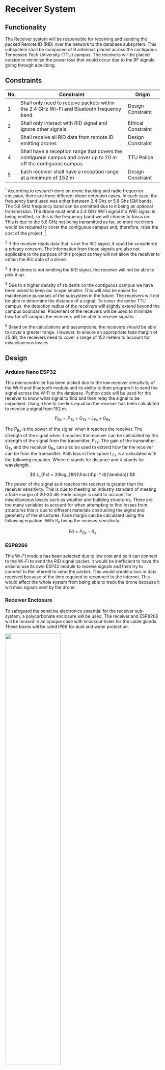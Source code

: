 # Receiver System 
## Functionality
The Receiver system will be responsible for receiving and sending the packed Remote ID (RID) over the network to the database subsystem. This subsystem shall be composed of 9 antennas placed across the contiguous Tennessee Tech University (TTU) campus. The receivers will be placed outside to minimize the power loss that would occur due to the RF signals going through a building. 
## Constraints
| No.| Constraint | Origin |
| -- | --------- |--------|
|  1 | Shall only need to receive packets within the 2.4 GHz Wi-Fi and Bluetooth frequency band | Design Constraint|
|  2 | Shall only interact with RID signal and ignore other signals | Ethical Constraint       |                          
|  3 | Shall receive all RID data from remote ID emitting drones    |  Design Constraint |   
|  4 | Shall have a reception range that covers the contiguous campus and cover up to 20 m off the contiguous campus | TTU Police |
|  5 | Each receiver shall have a reception range at a minimum of 152 m | Design Constraint|

<sup>1</sup> According to research done on drone tracking and radio frequency emission, there are three different drone detection cases. In each case, the frequency band used was either between 2.4 Ghz or 5.8 Ghz ISM bands. The 5.8 GHz frequency band can be ommitted due to it being an optional transmission. The drone must emit a 2.4 GHz WiFi signal if a WiFi signal is being emitted, so this is the frequency band we will choose to focus on. This is due to the 5.8 GHz not being transmitted as far, so more receivers would be required to cover the contiguous campus and, therefore, raise the cost of the project. [^6].   

<sup>2</sup> If the receiver reads data that is not the RID signal, it could be considered a privacy concern. The information from those signals are also not applicable to the purpose of this project as they will not allow the receiver to obtain the RID data of a drone. 

<sup>3</sup> If the drone is not emitting the RID signal, the receiver will not be able to pick it up.

<sup>4</sup> Due to a higher density of students on the contiguous campus we have been asked to keep our scope smaller. This will also be easier for maintenance purposes of the subsystem in the future. The receivers will not be able to determine the distance of a signal. To cover the entire TTU campus, the detection radius of the receivers will slightly extend beyond the campus boundaries. Placement of the receivers will be used to minimize how far off campus the receivers will be able to receive signals. 

<sup>5</sup> Based on the calculations and assumptions, the receivers should be able to cover a greater range. However, to ensure an appropriate fade margin of 25 dB, the receivers need to cover a range of 152 meters to account for miscellaneous losses.

## Design

### Arduino Nano ESP32
This microcontroller has been picked due to the low receiver sensitivity of the Wi-fi and Bluetooth module and its ability to then program it to send the signal across the W-Fi to the database. Python code will be used for the receiver to know what signal to find and then relay the signal to be unpacked. Using a line to line link equation the receiver has been calculated to receive a signal from 152 m.

$$ P_{Rx} = P_{Tx} + G_{Tx} - L_{Fs} + G_{Rx} $$ 

The P<sub>Rx</sub> is the power of the signal when it reaches the receiver. The strength of the signal when it reaches the receiver can be calculated by the strength of the signal from the transmitter, P<sub>Tx</sub>. The gain of the transmitter G<sub>Tx</sub> and the receiver G<sub>Rx</sub> can also be used to extend how far the receiver can be from the transmitter. Path loss in free space L<sub>Fs</sub> is a calculated with the following equation. Where d stands for distance and $\lambda$ stands for wavelength. 

$$ L_{Fs} = 20log_{10}(\frac{4\pi * d}{\lambda}) $$

The power of the signal as it reaches the receiver is greater than the receiver sensitivity. This is due to meeting an industry standard of meeting a fade margin of 20-30 dB. Fade margin is used to account for miscellaneous losses such as weather and building structures. There are too many variables to account for when attempting to find losses from structures this is due to different materials obstructing the signal and geometry of the structures. Fade margin can be calculated using the following equation. With R<sub>x</sub> being the reciever sensitivity. 

$$ Fd = P_{Rx} - R_{x} $$

### ESP8266
This Wi-Fi module has been selected due to low cost and so it can connect to the Wi-Fi to send the RID signal packet. It would be inefficient to have the arduino use its own ESP32 module to receive signals and then try to connect to the internet to send the packet. This would create a loss in data received because of the time required to reconnect to the internet. This would affect the whole system from being able to track the drone because it will miss signals sent by the drone. 

### Receiver Enclosure
To safeguard the sensitive electronics essential for the receiver sub-system, a polycarbonate enclosure will be used. The receiver and ESP8266 will be housed in an opaque case with knockout holes for the cable glands. These boxes will be rated IP66 for dust and water protection. 

<img src="/Documentation/Images/Receiver/Schematics/SK-12-03.png" width="60%" height="60%">

## Schematic

### Circuit
The circuit will be soldered onto a perforated (perf) board utilizing the following connections. 
<img src="/Documentation/Images/Receiver/Schematics/Receiver.png" width="60%" height="60%">

## Analysis

### Receivers
The Arduino Nano ESP32 utilizes a NORA-W106-10B Wi-Fi and Bluetooth module with a receiver sensitivy of -97 dBm and -98 dBm respectively. The antenna gain for the system is 3 dBi on average. The dBi value has been assumed based on standard specifications, reflecting common values in the industry to be 3 dBi. The RID signal must be transmitted with a minimum power of 5 dBm for Bluetooth and 15 dBm for Wi-Fi. This is a standard listed in the RID data sheet. Using the line to line link budget equation we can see that the signal strength will be stronger than the receiver sensitivity. The variable d in the line to line equation is 152 m and $\lambda$ can be calculated dividing the speed of light by the frequency of the signal. 

$$
\lambda = \frac{3 \times 10^8 \, \text{m/s}}{2.4 \times 10^9 \, \text{Hz}}
$$

Then we must calculate the free space loss that will occur sending RF signals.

$$ -84 = 20log_{10}(\frac{4\pi * 152 m}{0.125 m}) $$

This gives us the loss that will occur in free space from the minum distance needed of 152 m. Then by plugging in our values for Bluetooth to the line to line equation we can see the strength of the signal as it reaches the receiver from 152 m. 

$$ -73 dBm = 5 dBm + 3 dBi + 3 dBi - 84 dB $$ 

This value of -73 dBm is above the minimum strength that the receiver is able to receive a signal, -98 dBm. This was calculated to achieve an appropriate fade margin in between 20-30 dB. Using the fade margin equation we find that the fade margin is 25 dB. 

$$ 25 dB = -73 dBm - -98 dBm $$

Then we can calculate the strength of the Wi-Fi signal as it approaches receiver.

$$ -63 dBm = 15 dBm +3 dBi + 3dBi - 84 dB $$ 

Finally the fade margin for Wi-Fi can calculated at 34 dB. 

$$ 34 dB = -63 dBm - -97 dBm $$

This is above the standard of 30 dB and this is because the system is more focused on meeting the minimum requirements of the Bluetooth signal since it's transmitted at a weaker rate. 

### Enclosure
The enclosure has a IP66 rating which is more than enough. The first 6 is used to denote that the enclosure is dust tight and will not permit an ingress of dust. Where the second 6 is used to inform that the enclosure can withstand water strong water jets from any direction with no water getting through. The image below show cases that the enclosure is big enough to fit the Arduino and ESP8266. 

<img src="/Documentation/Images/Receiver/Schematics/Eclosure-1.png" width="60%" height="60%">

### Pseudo Code
// Pseudo-code for Arduino to sift through data and find the correct packet

// Initialize necessary libraries for Wi-Fi/Bluetooth connection

initialize_communication_libraries()

// Setup Wi-Fi/Bluetooth modules

setup_communication_modules()

// Define the target packet characteristics (e.g., size, ID, specific byte patterns)

target_packet = define_target_packet()

// Loop to keep the Arduino running continuously
while (true) {
    
    // Check for incoming data packets
    incoming_packet = receive_packet()

    // If a packet is detected
    if (incoming_packet != null) {

        // Check if the incoming packet matches the target packet
        if (check_packet(incoming_packet, target_packet)) {
            
            // If it matches, process the packet data
            packet_data = extract_packet_data(incoming_packet)

            // Send the extracted data to the database
            send_to_database(packet_data)

            // Optionally, wait for a response from the database (acknowledgment)
            response = wait_for_database_response()

            // Log successful transmission or handle errors
            if (response == success) {
                log("Packet successfully transmitted")
            } else {
                log("Error in transmitting packet")
            }
        }
    }
    
    // Continue looping and checking for more packets
    delay(small_interval) // Delay to prevent CPU overload
}


## BOM
#### All prices listed are in USD
| Item     | Part Number | Quantity | Price/Unit     | Total Cost |
| -------- | ------------| -------- |----------------|------------|
|Arduino Nano ESP32|ABX00083|9|$20.00|$180.00|
|ESP8266| WRL-17146|9|$7.95|$71.55|
|Enclosure with Knockouts, (3.70" x 2.56" x 2.24") ext, (3.36" x 2.22" x 1.76") int, IP66|SK-12-03|9|$14.18|$127.62|
|Gray Cable Glands, IP68, M20 Thread|CG-31|9|$2.23|$20.07|
|Mounting Feet Kit for SK Series Enclosures, 4pc|SK-99|9|$3.36|$30.24|
|Total     |             |   45     |                |   $429.48         |


## References and Links
[^1]: "Standard specification for remote ID and tracking designation - F3411 - 19," ASTM International, (2019).

[^2]: J. Marcel, “3 key factors that determine the range of bluetooth,” Bluetooth® Technology Website, https://www.bluetooth.com/blog/3-key-factors-that-determinethe-range-of-bluetooth/ (accessed Apr. 3, 2024). 

[^4]: S. Cerwin, Radio Propagation and Antennas: A Non-Mathematical Treatment of Radio and Antennas. Bloomington, IN: AuthorHouse, 2019. 

[^6]: D. Aouladhadj et al., “Drone detection and tracking using RF Identification Signals,” National Center for Biotechnology Information, https://www.ncbi.nlm.nih.gov/pmc/articles/PMC10490811/ (accessed Apr. 3, 2024). 

[^7]: “Arduino® Nano ESP32,” Arduino Online Shop, https://store-usa.arduino.cc/products/nano-esp32?selectedStore=us (accessed Apr. 5, 2024).

[^8]: ABX00083-datasheet.pdf, https://docs.arduino.cc/resources/datasheets/ABX00083-datasheet.pdf (accessed Apr. 5, 2024). 

[^9]: “Calculate area on map, Google Maps Area Calculator,” CalcMaps, https://www.calcmaps.com/map-area/ (accessed Apr. 5, 2024). 

[^10]: “WIFI module - ESP8266 (4MB Flash),” WRL-17146 - SparkFun Electronics, https://www.sparkfun.com/products/17146 (accessed Apr. 10, 2024). 
